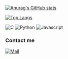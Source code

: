 [![Anurag's GitHub stats](https://github-readme-stats.vercel.app/api?username=ThisisYoYoDev&theme=tokyonight)](https://github.com/anuraghazra/github-readme-stats)

[![Top Langs](https://github-readme-stats.vercel.app/api/top-langs/?username=ThisisYoYoDev&layout=compact&theme=tokyonight)](https://github.com/anuraghazra/github-readme-stats)
<p>
<img alt="C" src="https://img.shields.io/badge/-C-7f8c8d?style=flat-square&logo=c&logoColor=white" />
<img alt="Python" src="https://img.shields.io/badge/-Python-3498db?style=flat-square&logo=python&logoColor=white" />
<img alt="Javascript" src="https://img.shields.io/badge/-JavaScript-f1c40f?style=flat-square&logo=Javascript&logoColor=white" />
</p>

### Contact me
[![Mail](https://img.shields.io/badge/Mail-admin@yoel.pro-yellowgreen?style=for-the-badge&logo=Mail.Ru&logoColor=white)](mailto:admin@yoel.pro)
